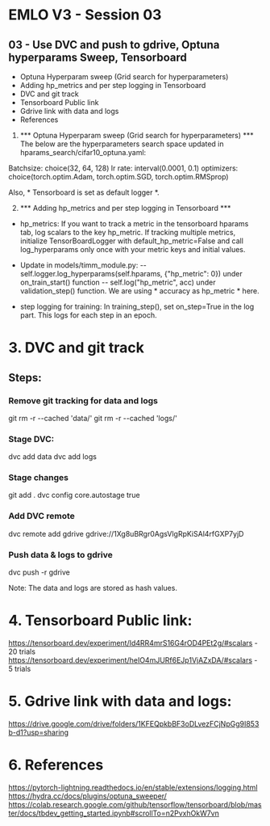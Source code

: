 # EMLO V3 - Session 03

## 03 - Use DVC and push to gdrive, Optuna hyperparams Sweep, Tensorboard 

* Optuna Hyperparam sweep (Grid search for hyperparameters)
* Adding hp_metrics and per step logging in Tensorboard
* DVC and git track
* Tensorboard Public link
* Gdrive link with data and logs
* References

1. *** Optuna Hyperparam sweep (Grid search for hyperparameters) ***
The below are the hyperparameters search space updated in hparams_search/cifar10_optuna.yaml:

Batchsize: choice(32, 64, 128)
lr rate: interval(0.0001, 0.1)
optimizers: choice(torch.optim.Adam, torch.optim.SGD, torch.optim.RMSprop)

Also, * Tensorboard is set as default logger *.

2. *** Adding hp_metrics and per step logging in Tensorboard ***

- hp_metrics: If you want to track a metric in the tensorboard hparams tab, log scalars to the key hp_metric. If tracking multiple metrics, initialize TensorBoardLogger with default_hp_metric=False and call log_hyperparams only once with your metric keys and initial values.
- Update in models/timm_module.py:
    -- self.logger.log_hyperparams(self.hparams, {"hp_metric": 0}) under on_train_start() function
    -- self.log("hp_metric", acc) under validation_step() function. We are using * accuracy as hp_metric * here. 

- step logging for training: 
In training_step(), set on_step=True in the log part. This logs for each step in an epoch.

# 3. DVC and git track
## Steps:

### Remove git tracking for data and logs
git rm -r --cached 'data/'
git rm -r --cached 'logs/'

### Stage DVC:
dvc add data
dvc add logs

### Stage changes
git add .
dvc config core.autostage true

### Add DVC remote
dvc remote add gdrive gdrive://1Xg8uBRgr0AgsVlgRpKiSAl4rfGXP7yjD

### Push data & logs to gdrive
dvc push -r gdrive 

Note: The data and logs are stored as hash values.

# 4. Tensorboard Public link:
https://tensorboard.dev/experiment/Id4RR4mrS16G4rOD4PEt2g/#scalars - 20 trials
https://tensorboard.dev/experiment/heIO4mJURf6EJp1VjAZxDA/#scalars  - 5 trials

# 5. Gdrive link with data and logs:
https://drive.google.com/drive/folders/1KFEQpkbBF3oDLvezFCjNpGg9I853b-d1?usp=sharing 

# 6. References
https://pytorch-lightning.readthedocs.io/en/stable/extensions/logging.html 
https://hydra.cc/docs/plugins/optuna_sweeper/ 
https://colab.research.google.com/github/tensorflow/tensorboard/blob/master/docs/tbdev_getting_started.ipynb#scrollTo=n2PvxhOkW7vn 







